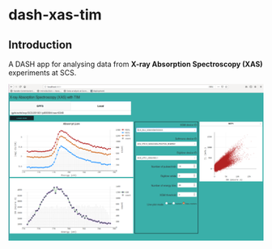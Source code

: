 # dash-xas-tim

## Introduction

A DASH app for analysing data from **X-ray Absorption Spectroscopy (XAS)** 
experiments at SCS. 

![](misc/screenshot.png)